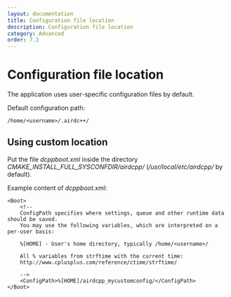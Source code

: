 ```yaml
---
layout: documentation
title: Configuration file location
description: Configuration file location 
category: Advanced
order: 7.2
---
```


# Configuration file location

The application uses user-specific configuration files by default.

Default configuration path:

`/home/<username>/.airdc++/`

## Using custom location

Put the file *dcppboot.xml* inside the directory *CMAKE_INSTALL_FULL_SYSCONFDIR/airdcpp/* (*/usr/local/etc/airdcpp/* by default).

Example content of *dcppboot.xml*:

```
<Boot>
    <!--
    ConfigPath specifies where settings, queue and other runtime data should be saved.
    You may use the following variables, which are interpreted on a per-user basis:

    %[HOME] - User's home directory, typically /home/<username>/

    All % variables from strftime with the current time:
    http://www.cplusplus.com/reference/ctime/strftime/

    -->
    <ConfigPath>%[HOME]/airdcpp_mycustomconfig/</ConfigPath>
</Boot>
```